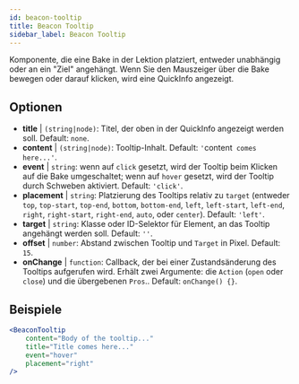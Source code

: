 ```yaml
---
id: beacon-tooltip
title: Beacon Tooltip
sidebar_label: Beacon Tooltip
---
```


Komponente, die eine Bake in der Lektion platziert, entweder unabhängig oder an ein "Ziel" angehängt. Wenn Sie den Mauszeiger über die Bake bewegen oder darauf klicken, wird eine QuickInfo angezeigt.

## Optionen

* __title__ | `(string|node)`: Titel, der oben in der QuickInfo angezeigt werden soll. Default: `none`.
* __content__ | `(string|node)`: Tooltip-Inhalt. Default: `'`content` comes here...'`.
* __event__ | `string`: wenn auf `click` gesetzt, wird der Tooltip beim Klicken auf die Bake umgeschaltet; wenn auf `hover` gesetzt, wird der Tooltip durch Schweben aktiviert. Default: `'click'`.
* __placement__ | `string`: Platzierung des Tooltips relativ zu `target` (entweder `top`, `top-start`, `top-end`, `bottom`, `bottom-end`, `left`, `left-start`, `left-end`, `right`, `right-start`, `right-end`, `auto`, oder `center`). Default: `'left'`.
* __target__ | `string`: Klasse oder ID-Selektor für Element, an das Tooltip angehängt werden soll. Default: `''`.
* __offset__ | `number`: Abstand zwischen Tooltip und `Target` in Pixel. Default: `15`.
* __onChange__ | `function`: Callback, der bei einer Zustandsänderung des Tooltips aufgerufen wird. Erhält zwei Argumente: die `Action` (`open` oder `close`) und die übergebenen `Pros`.. Default: `onChange() {}`.


## Beispiele

```jsx live
<BeaconTooltip
    content="Body of the tooltip..."
    title="Title comes here..."
    event="hover"
    placement="right"
/>
```



